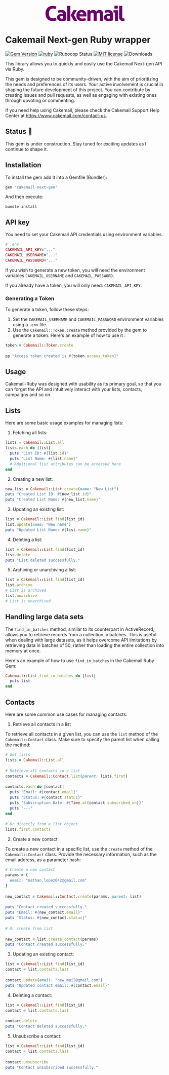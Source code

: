 <p align="center">
  <img src="images/logo.png" alt="Cakemail Next-gen" />
</p>

# Cakemail Next-gen Ruby wrapper

<span>[![Gem Version](https://img.shields.io/gem/v/cakemail-next-gen.svg?label=cakemail-next-gen&colorA=D30001&colorB=DF3B3C)](https://rubygems.org/gems/cakemail-next-gen)</span> <span>
[![ruby](https://img.shields.io/badge/ruby-2.6+-ruby.svg?colorA=D30001&colorB=DF3B3C)](https://github.com/andrewdsilva/cakemail-ruby)</span> <span>
![Rubocop Status](https://img.shields.io/badge/rubocop-passing-rubocop.svg?colorA=1f7a1f&colorB=2aa22a)</span> <span>
[![MIT license](https://img.shields.io/badge/license-MIT-mit.svg?colorA=1f7a1f&colorB=2aa22a)](http://opensource.org/licenses/MIT)</span> <span>
![Downloads](https://img.shields.io/gem/dt/cakemail-next-gen.svg?colorA=004d99&colorB=0073e6)</span>

This library allows you to quickly and easily use the Cakemail Next-gen API via Ruby.

This gem is designed to be community-driven, with the aim of prioritizing the needs and preferences of its users. Your active involvement is crucial in shaping the future development of this project. You can contribute by creating issues and pull requests, as well as engaging with existing ones through upvoting or commenting.

If you need help using Cakemail, please check the Cakemail Support Help Center at https://www.cakemail.com/contact-us.

## Status 🚧

This gem is under construction. Stay tuned for exciting updates as I continue to shape it.

## Installation

To install the gem add it into a Gemfile (Bundler):

```ruby
gem "cakemail-next-gen"
```

And then execute:

```
bundle install
```

## API key

You need to set your Cakemail API credentials using environment variables.

```ruby
# .env
CAKEMAIL_API_KEY="..."
CAKEMAIL_USERNAME="..."
CAKEMAIL_PASSWORD="..."
```

If you wish to generate a new token, you will need the environment variables `CAKEMAIL_USERNAME` and `CAKEMAIL_PASSWORD`.

If you already have a token, you will only need: `CAKEMAIL_API_KEY`.

### Generating a Token

To generate a token, follow these steps:

1. Set the `CAKEMAIL_USERNAME` and `CAKEMAIL_PASSWORD` environment variables using a `.env` file.
2. Use the `Cakemail::Token.create` method provided by the gem to generate a token. Here's an example of how to use it :

```ruby
token = Cakemail::Token.create

pp "Access token created is #{token.access_token}"
```

## Usage

Cakemail-Ruby was designed with usability as its primary goal, so that you can forget the API and intuitively interact with your lists, contacts, campaigns and so on.

## Lists

Here are some basic usage examples for managing lists:

1. Fetching all lists:
```ruby
lists = Cakemail::List.all
lists.each do |list|
  puts "List ID: #{list.id}"
  puts "List Name: #{list.name}"
  # Additional list attributes can be accessed here
end
```

2. Creating a new list:
```ruby
new_list = Cakemail::List.create(name: "New List")
puts "Created List ID: #{new_list.id}"
puts "Created List Name: #{new_list.name}"
```

3. Updating an existing list:
```ruby
list = Cakemail::List.find(list_id)
list.update(name: "New name")
puts "Updated List Name: #{list.name}"
```

4. Deleting a list:
```ruby
list = Cakemail::List.find(list_id)
list.delete
puts "List deleted successfully."
```

5. Archiving or unarchiving a list:
```ruby
list = Cakemail::List.find(list_id)
list.archive
# List is archived
list.unarchive
# List is unarchived
```

## Handling large data sets

The `find_in_batches` method, similar to its counterpart in ActiveRecord, allows you to retrieve records from a collection in batches. This is useful when dealing with large datasets, as it helps overcome API limitations by retrieving data in batches of 50, rather than loading the entire collection into memory at once.

Here's an example of how to use `find_in_batches` in the Cakemail Ruby Gem:

```ruby
Cakemail::List.find_in_batches do |list|
  puts list
end
```

## Contacts

Here are some common use cases for managing contacts:

1. Retrieve all contacts in a list

To retrieve all contacts in a given list, you can use the `list` method of the `Cakemail::Contact` class. Make sure to specify the parent list when calling the method:

```ruby
# Get lists
lists = Cakemail::List.all

# Retrieve all contacts in a list
contacts = Cakemail::Contact.list(parent: lists.first)

contacts.each do |contact|
  puts "Email: #{contact.email}"
  puts "Status: #{contact.status}"
  puts "Subscription Date: #{Time.at(contact.subscribed_on)}"
  puts "---"
end

# Or directly from a list object
lists.first.contacts
```

2. Create a new contact

To create a new contact in a specific list, use the `create` method of the `Cakemail::Contact` class. Provide the necessary information, such as the email address, as a parameter hash:

```ruby
# Create a new contact
params = {
  email: "nathan.lopez042@gmail.com"
}

new_contact = Cakemail::Contact.create(params, parent: list)

puts "Contact created successfully."
puts "Email: #{new_contact.email}"
puts "Status: #{new_contact.status}"

# Or create from list

new_contact = list.create_contact(params)
puts "Contact created successfully."
```

3. Updating an existing contact:
```ruby
list = Cakemail::List.find(list_id)
contact = list.contacts.last

contact.update(email: "new_mail@gmail.com")
puts "Updated contact email: #{contact.email}"
```

4. Deleting a contact:
```ruby
list = Cakemail::List.find(list_id)
contact = list.contacts.last

contact.delete
puts "Contact deleted successfully."
```

5. Unsubscribe a contact:
```ruby
list = Cakemail::List.find(list_id)
contact = list.contacts.last

contact.unsubscribe
puts "Contact unsubscribed successfully."
```
